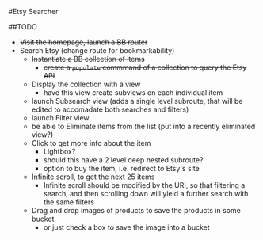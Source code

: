 #Etsy Searcher


##TODO
* ~~Visit the homepage, launch a BB router~~
* Search Etsy (change route for bookmarkability)
    * ~~Instantiate a BB collection of items~~
        * ~~create a `populate` commmand of a collection to query the Etsy API~~
    * Display the collection with a view
        * have this view create subviews on each individual item
    * launch Subsearch view (adds a single level subroute, that will be edited to accomadate both searches and filters)
    * launch Filter view
    * be able to Eliminate items from the list (put into a recently eliminated view?)
    * Click to get more info about the item
        * Lightbox?
        * should this have a 2 level deep nested subroute?
        * option to buy the item, i.e. redirect to Etsy's site
    * Infinite scroll, to get the next 25 items
        * Infinite scroll should be modified by the URI, so that filtering a search, and then scrolling down will yield a further search with the same filters
    * Drag and drop images of products to save the products in some bucket
        * or just check a box to save the image into a bucket